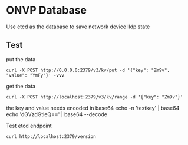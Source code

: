 # ONVP Database

Use etcd as the database to save network device lldp state


## Test
put the data
```
curl -X POST http://0.0.0.0:2379/v3/kv/put -d '{"key": "Zm9v", "value": "YmFy"}' -vvv
```
get the data
```
curl -X POST http://localhost:2379/v3/kv/range -d '{"key": "Zm9v"}'
```


the key and value needs encoded in base64
echo -n 'testkey' | base64
echo 'dGVzdGtleQ==' | base64 --decode

Test etcd endpoint
```
curl http://localhost:2379/version
```
